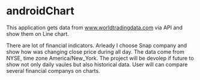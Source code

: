 # androidChart

This application gets data from www.worldtradingdata.com via API and show them on Line chart.

There are lot of financial indicators. Arleady I choose Snap company and show how was changing close price during all day. 
The data come from NYSE, time zone America/New_York. 
The project will be devolep if future to show not only daily vaules but also historical data. User will can compare several financial companys on charts.
